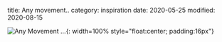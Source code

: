 title: Any movement..
category: inspiration
date: 2020-05-25
modified: 2020-08-15

![Any Movement ...]({static}/images/anymovement.png){: width=100% style="float:center; padding:16px"}
